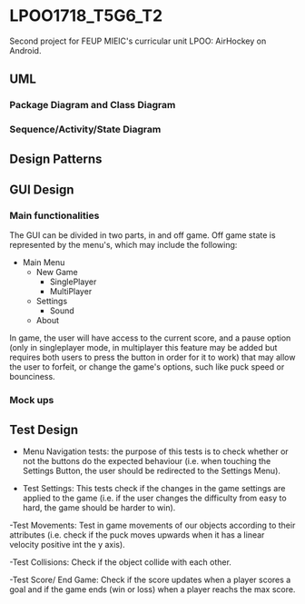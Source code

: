 # LPOO1718_T5G6_T2
Second project for FEUP MIEIC's curricular unit LPOO: AirHockey on Android.

## UML

### Package Diagram and Class Diagram

### Sequence/Activity/State Diagram

## Design Patterns

## GUI Design

### Main functionalities
The GUI can be divided in two parts, in and off game.
Off game state is represented by the menu's, which may include the following:

- Main Menu
  - New Game
    - SinglePlayer
    - MultiPlayer
  - Settings
    - Sound
  - About
  
In game, the user will have access to the current score, and a pause option (only in singleplayer mode, in multiplayer this feature may be added but requires both users to press the button in order for it to work) that may allow the user to forfeit, or change the game's options, such like puck speed or bounciness.

### Mock ups

## Test Design

- Menu Navigation tests: the purpose of this tests is to check whether or not the buttons do the expected behaviour (i.e. when touching the Settings Button, the user should be redirected to the Settings Menu).

- Test Settings: This tests check if the changes in the game settings are applied to the game (i.e. if the user changes the difficulty
from easy to hard, the game should be harder to win).

-Test Movements: Test in game movements of our objects according to their attributes (i.e. check if the puck moves upwards when it has a linear velocity positive int the y axis).

-Test Collisions: Check if the object collide with each other.

-Test Score/ End Game: Check if the score updates when a player scores a goal and if the game ends (win or loss) when a player reachs the max score. 
